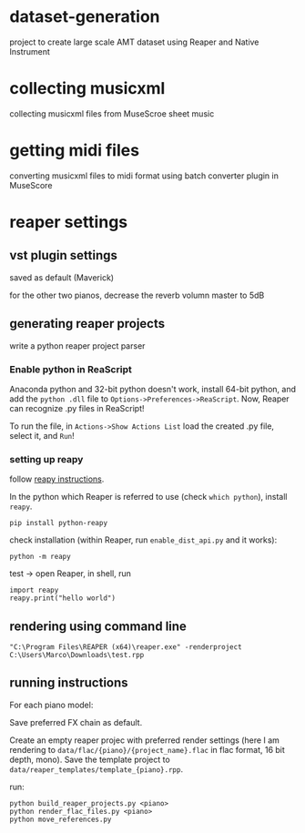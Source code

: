 # dataset-generation
project to create large scale AMT dataset using Reaper and Native Instrument

# collecting musicxml

collecting musicxml files from MuseScroe sheet music

# getting midi files

converting musicxml files to midi format using batch converter plugin in MuseScore

# reaper settings

## vst plugin settings

saved as default (Maverick)

for the other two pianos, decrease the reverb volumn master to 5dB

## generating reaper projects

write a python reaper project parser

### Enable python in ReaScript

Anaconda python and 32-bit python doesn't work, install 64-bit python, and add the `python .dll` file to `Options->Preferences->ReaScript`. Now, Reaper can recognize .py files in ReaScript!

To run the file, in `Actions->Show Actions List` load the created .py file, select it, and `Run`!

### setting up reapy

follow [reapy instructions](https://pypi.org/project/python-reapy/).

In the python which Reaper is referred to use (check `which python`), install `reapy`.

    pip install python-reapy

check installation (within Reaper, run `enable_dist_api.py` and it works):

    python -m reapy

test -> open Reaper, in shell, run

    import reapy
    reapy.print("hello world")


## rendering using command line

    "C:\Program Files\REAPER (x64)\reaper.exe" -renderproject C:\Users\Marco\Downloads\test.rpp


## running instructions

For each piano model:

Save preferred FX chain as default.

Create an empty reaper projec with preferred render settings (here I am rendering to `data/flac/{piano}/{project_name}.flac` in flac format, 16 bit depth, mono). Save the template project to `data/reaper_templates/template_{piano}.rpp`.

run:

    python build_reaper_projects.py <piano>
    python render_flac_files.py <piano>
    python move_references.py

